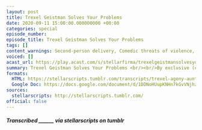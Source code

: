 ```yaml
---
layout: post
title: Trexel Geistman Solves Your Problems
date: 2020-09-11 15:00:00.000000000 +00:00
categories: special
episode_number:
episode_title: Trexel Geistman Solves Your Problems
tags: []
content_warnings: Second-person delivery, Comedic threats of violence, Emotional abuse, Existential dread, Rodents, Mentions: substance abuse, body-swapping, isolation, derealisation / dissociation, cannibalism
voiced: []
acast_url: https://play.acast.com/s/stellarfirma/trexelgeistmansolvesyourproblems
summary: Trexel Geistman Solves Your Problems <br/><br/>By exclusive (court-)appointment, Trexel Geistman, designer extraordinaire, is here to help you, whether he wants to or not! Praise the Board in their infinite wisdom! 
formats:
  HTML: https://stellarscripts.tumblr.com/transcripts/trexel-agony-aunt
  Google Doc: https://docs.google.com/document/d/1DDNoHUupKNHn7kGvVNjhzbdCOwETF58k9SciMGfmg6c/edit?usp=sharing
sources:
  stellarscripts: http://stellarscripts.tumblr.com/
official: false
---
```


##### Transcribed ______ via stellarscripts on tumblr
